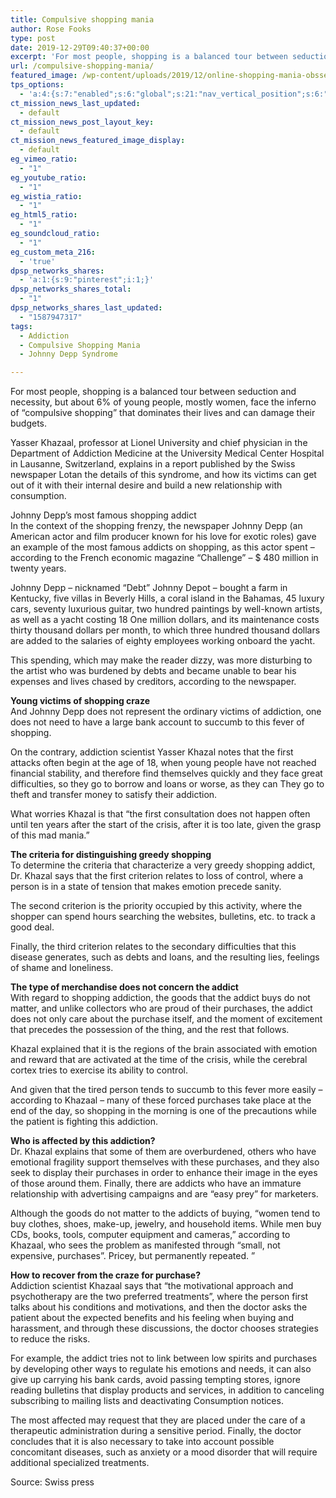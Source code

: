 ```yaml
---
title: Compulsive shopping mania
author: Rose Fooks
type: post
date: 2019-12-29T09:40:37+00:00
excerpt: 'For most people, shopping is a balanced tour between seduction and necessity, but about 6% of young people, mostly women, face the inferno of "compulsive shopping" that dominates their lives and can damage their budgets.'
url: /compulsive-shopping-mania/
featured_image: /wp-content/uploads/2019/12/online-shopping-mania-obssession.jpg
tps_options:
  - 'a:4:{s:7:"enabled";s:6:"global";s:21:"nav_vertical_position";s:6:"global";s:23:"nav_hide_on_first_slide";b:0;s:23:"slide_loading_mechanism";s:6:"global";}'
ct_mission_news_last_updated:
  - default
ct_mission_news_post_layout_key:
  - default
ct_mission_news_featured_image_display:
  - default
eg_vimeo_ratio:
  - "1"
eg_youtube_ratio:
  - "1"
eg_wistia_ratio:
  - "1"
eg_html5_ratio:
  - "1"
eg_soundcloud_ratio:
  - "1"
eg_custom_meta_216:
  - 'true'
dpsp_networks_shares:
  - 'a:1:{s:9:"pinterest";i:1;}'
dpsp_networks_shares_total:
  - "1"
dpsp_networks_shares_last_updated:
  - "1587947317"
tags:
  - Addiction
  - Compulsive Shopping Mania
  - Johnny Depp Syndrome

---
```

For most people, shopping is a balanced tour between seduction and necessity, but about 6% of young people, mostly women, face the inferno of &#8220;compulsive shopping&#8221; that dominates their lives and can damage their budgets.

Yasser Khazaal, professor at Lionel University and chief physician in the Department of Addiction Medicine at the University Medical Center Hospital in Lausanne, Switzerland, explains in a report published by the Swiss newspaper Lotan the details of this syndrome, and how its victims can get out of it with their internal desire and build a new relationship with consumption.

Johnny Depp&#8217;s most famous shopping addict  
In the context of the shopping frenzy, the newspaper Johnny Depp (an American actor and film producer known for his love for exotic roles) gave an example of the most famous addicts on shopping, as this actor spent &#8211; according to the French economic magazine &#8220;Challenge&#8221; &#8211; $ 480 million in twenty years.

Johnny Depp &#8211; nicknamed &#8220;Debt&#8221; Johnny Depot &#8211; bought a farm in Kentucky, five villas in Beverly Hills, a coral island in the Bahamas, 45 luxury cars, seventy luxurious guitar, two hundred paintings by well-known artists, as well as a yacht costing 18 One million dollars, and its maintenance costs thirty thousand dollars per month, to which three hundred thousand dollars are added to the salaries of eighty employees working onboard the yacht.

This spending, which may make the reader dizzy, was more disturbing to the artist who was burdened by debts and became unable to bear his expenses and lives chased by creditors, according to the newspaper.

**Young victims of shopping craze**  
And Johnny Depp does not represent the ordinary victims of addiction, one does not need to have a large bank account to succumb to this fever of shopping.

On the contrary, addiction scientist Yasser Khazal notes that the first attacks often begin at the age of 18, when young people have not reached financial stability, and therefore find themselves quickly and they face great difficulties, so they go to borrow and loans or worse, as they can They go to theft and transfer money to satisfy their addiction.

What worries Khazal is that &#8220;the first consultation does not happen often until ten years after the start of the crisis, after it is too late, given the grasp of this mad mania.&#8221;

**The criteria for distinguishing greedy shopping**  
To determine the criteria that characterize a very greedy shopping addict, Dr. Khazal says that the first criterion relates to loss of control, where a person is in a state of tension that makes emotion precede sanity.

The second criterion is the priority occupied by this activity, where the shopper can spend hours searching the websites, bulletins, etc. to track a good deal.

Finally, the third criterion relates to the secondary difficulties that this disease generates, such as debts and loans, and the resulting lies, feelings of shame and loneliness.

**The type of merchandise does not concern the addict**  
With regard to shopping addiction, the goods that the addict buys do not matter, and unlike collectors who are proud of their purchases, the addict does not only care about the purchase itself, and the moment of excitement that precedes the possession of the thing, and the rest that follows.

Khazal explained that it is the regions of the brain associated with emotion and reward that are activated at the time of the crisis, while the cerebral cortex tries to exercise its ability to control.

And given that the tired person tends to succumb to this fever more easily &#8211; according to Khazaal &#8211; many of these forced purchases take place at the end of the day, so shopping in the morning is one of the precautions while the patient is fighting this addiction.

**Who is affected by this addiction?**  
Dr. Khazal explains that some of them are overburdened, others who have emotional fragility support themselves with these purchases, and they also seek to display their purchases in order to enhance their image in the eyes of those around them. Finally, there are addicts who have an immature relationship with advertising campaigns and are &#8220;easy prey&#8221; for marketers.

Although the goods do not matter to the addicts of buying, &#8220;women tend to buy clothes, shoes, make-up, jewelry, and household items. While men buy CDs, books, tools, computer equipment and cameras,&#8221; according to Khazaal, who sees the problem as manifested through &#8220;small, not expensive, purchases&#8221;. Pricey, but permanently repeated. &#8221;

**How to recover from the craze for purchase?**  
Addiction scientist Khazaal says that &#8220;the motivational approach and psychotherapy are the two preferred treatments&#8221;, where the person first talks about his conditions and motivations, and then the doctor asks the patient about the expected benefits and his feeling when buying and harassment, and through these discussions, the doctor chooses strategies to reduce the risks.

For example, the addict tries not to link between low spirits and purchases by developing other ways to regulate his emotions and needs, it can also give up carrying his bank cards, avoid passing tempting stores, ignore reading bulletins that display products and services, in addition to canceling subscribing to mailing lists and deactivating Consumption notices.

The most affected may request that they are placed under the care of a therapeutic administration during a sensitive period. Finally, the doctor concludes that it is also necessary to take into account possible concomitant diseases, such as anxiety or a mood disorder that will require additional specialized treatments.

Source: Swiss press